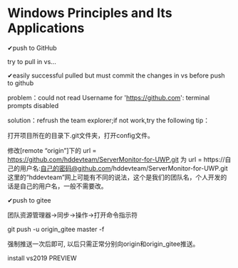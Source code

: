 ﻿# Windows Principles and Its Applications

✔push to GitHub

try to pull in vs...

✔easily successful pulled 
but must commit the changes in vs before push to github


problem：could not read Username for 'https://github.com': terminal prompts disabled

solution：refrush the team explorer;if not work,try the following tip：

打开项目所在的目录下.git文件夹，打开config文件。

修改[remote “origin”]下的
url = https://github.com/hddevteam/ServerMonitor-for-UWP.git
为
url = https://自己的用户名:自己的密码@github.com/hddevteam/ServerMonitor-for-UWP.git
这里的“hddevteam”网上可能有不同的说法，这个是我们的团队名，个人开发的话是自己的用户名，一般不需要改。




✔push to gitee

团队资源管理器->同步->操作->打开命令指示符

git push -u origin_gitee master -f

强制推送一次后即可,
以后只需正常分别向origin和origin_gitee推送。

install vs2019 PREVIEW